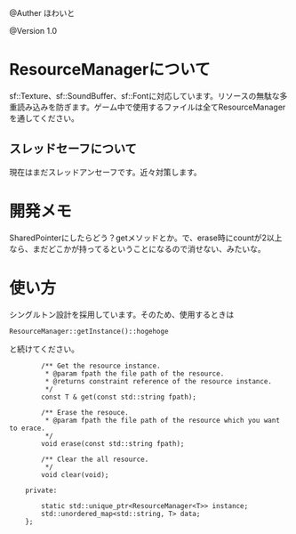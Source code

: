 @Auther ほわいと

@Version 1.0

# ResourceManagerについて
sf::Texture、sf::SoundBuffer、sf::Fontに対応しています。リソースの無駄な多重読み込みを防ぎます。ゲーム中で使用するファイルは全てResourceManagerを通してください。

## スレッドセーフについて
現在はまだスレッドアンセーフです。近々対策します。

# 開発メモ
SharedPointerにしたらどう？getメソッドとか。で、erase時にcountが2以上なら、まだどこかが持ってるということになるので消せない、みたいな。

# 使い方
シングルトン設計を採用しています。そのため、使用するときは

```
ResourceManager::getInstance()::hogehoge
```

と続けてください。


			
			/** Get the resource instance.
			 * @param fpath the file path of the resource.
			 * @returns constraint reference of the resource instance.
			 */
			const T & get(const std::string fpath);
			
			/** Erase the resouce.
			 * @param fpath the file path of the resource which you want to erace.
			 */
			void erase(const std::string fpath);
			
			/** Clear the all resource.
			 */
			void clear(void);
		
		private:

		    static std::unique_ptr<ResourceManager<T>> instance;
			std::unordered_map<std::string, T> data;
		};
